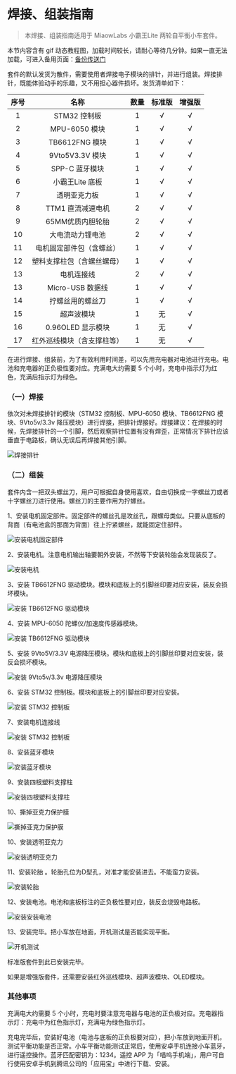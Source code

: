 # 焊接、组装指南

> 本焊接、组装指南适用于 MiaowLabs 小霸王Lite 两轮自平衡小车套件。

本节内容含有 gif 动态教程图，加载时间较长，请耐心等待几分钟。如果一直无法加载，可进入备用页面：[备份传送门](https://love2.io/@songyibiao/doc/design-self-balancing-robot/A09.md)

套件的默认发货为散件，需要使用者焊接电子模块的排针，并进行组装。焊接排针，既能体验动手的乐趣，又不用担心器件损坏。发货清单如下：

| 序号 | 名称 | 数量 | 标准版 | 增强版 |
| :----: | :----: | :----: | :----: | :----: |
| 1 | STM32 控制板 | 1 | √ | √ |
| 2 | MPU-6050 模块 | 1 | √ | √ |
| 3 | TB6612FNG 模块 | 1 | √ | √ |
| 4 | 9Vto5V3.3V 模块 | 1 | √ | √ |
| 5 | SPP-C 蓝牙模块 | 1 | √ | √ |
| 6 | 小霸王Lite 底板 | 1 | √ | √ |
| 7 | 透明亚克力板 | 1 | √ | √ |
| 8 | TTM1 直流减速电机 | 2 | √ | √ |
| 9 | 65MM优质内胆轮胎 | 2 | √ | √ |
| 10 | 大电流动力锂电池 | 2 | √ | √ |
| 11 | 电机固定部件包（含螺丝） | 1 | √ | √ |
| 12 | 塑料支撑柱包（含螺丝螺母） | 1 | √ | √ |
| 13 | 电机连接线 | 2 | √ | √ |
| 13 | Micro-USB 数据线 | 1 | √ | √ |
| 14 | 拧螺丝用的螺丝刀 | 1 | √ | √ |
| 15 | 超声波模块 | 1 | 无 | √ |
| 16 | 0.96OLED 显示模块 | 1 | 无 | √ |
| 17 | 红外巡线模块（含支撑柱等） | 1 | 无 | √ |

在进行焊接、组装前，为了有效利用时间差，可以先用充电器对电池进行充电。电池和充电器的正负极性要对应。充满电大约需要 5 个小时，充电中指示灯为红色，充满后指示灯为绿色。

### （一）焊接

依次对未焊接排针的模块（STM32 控制板、MPU-6050 模块、TB6612FNG 模块、9Vto5v/3.3v 降压模块）进行焊接，把排针焊接好。焊接建议：在焊接的时候，先焊接排针的一个引脚，然后观察排针位置有没有焊歪，正常情况下排针应该垂直于电路板，确认无误后再焊接其他引脚。

![焊接排针](/img/焊接组装01.GIF)

### （二）组装

套件内含一把双头螺丝刀，用户可根据自身使用喜欢，自由切换成一字螺丝刀或者十字螺丝刀进行使用。螺丝刀的主要作用为拧螺丝。

1、安装电机固定部件。固定部件的螺丝孔是攻丝孔，跟螺母类似。只要从底板的背面（有电池盒的那面为背面）往上拧紧螺丝，就能固定住部件。

![安装电机固定部件](/img/焊接组装02.GIF)

2、安装电机。注意电机输出轴要朝外安装，不然等下安装轮胎会发现装反了。

![安装电机](/img/焊接组装03.GIF)

3、安装 TB6612FNG 驱动模块。模块和底板上的引脚丝印要对应安装，装反会损坏模块。

![安装 TB6612FNG 驱动模块](/img/焊接组装04.GIF)

4、安装 MPU-6050 陀螺仪/加速度传感器模块。

![安装 TB6612FNG 驱动模块](/img/焊接组装05.GIF)

5、安装 9Vto5V/3.3V 电源降压模块。模块和底板上的引脚丝印要对应安装，装反会损坏模块。

![安装 9Vto5v/3.3v 电源降压模块](/img/焊接组装06.GIF)

6、安装 STM32 控制板。模块和底板上的引脚丝印要对应安装。

![安装 STM32 控制板](/img/焊接组装07.GIF)

7、安装电机连接线

![安装 STM32 控制板](/img/焊接组装08.GIF)

8、安装蓝牙模块

![安装蓝牙模块](/img/焊接组装09.GIF)

9、安装四根塑料支撑柱

![安装四根塑料支撑柱](/img/焊接组装10.GIF)

10、撕掉亚克力保护膜

![撕掉亚克力保护膜](/img/焊接组装11.GIF)

10、安装透明亚克力

![安装透明亚克力](/img/焊接组装12.GIF)

11、安装轮胎 。轮胎孔位为D型孔，对准才能安装进去。不能蛮力安装。

![安装轮胎](/img/焊接组装13.GIF)

12、安装电池。电池和底板标注的正负极性要对应，装反会烧毁电路板。

![安装安装电池](/img/焊接组装14.GIF)

13、安装完毕。把小车放在地面，开机测试是否能实现平衡。

![开机测试](/img/焊接组装15.GIF)

标准版套件到此已安装完毕。

如果是增强版套件，还需要安装红外巡线模块、超声波模块、OLED模块。

### 其他事项

充满电大约需要 5 个小时，充电时要注意充电器与电池的正负极对应。充电器指示灯：充电中为红色指示灯，充满电为绿色指示灯。

充电完毕后，安装好电池（电池与底板的正负极要对应），把小车放到地面开机，测试平衡功能是否正常。小车平衡功能测试正常后，使用安卓手机连接小车蓝牙，进行遥控操作。蓝牙匹配密钥为：1234。遥控 APP 为「喵呜手机端」，用户可自行使用安卓手机到腾讯公司的「应用宝」中进行下载、安装。




